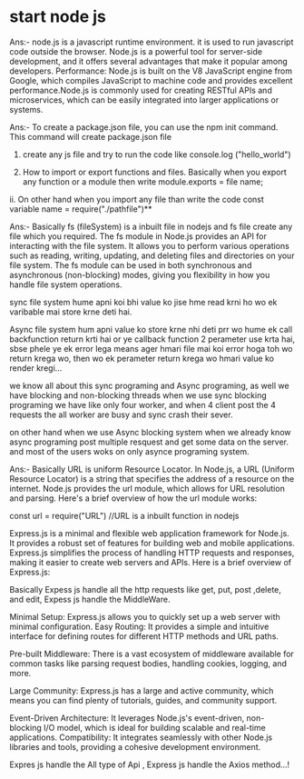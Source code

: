 # start node js

<!-- Q:- why we use node.js. -->

Ans:- node.js is a javascript runtime environment. it is used to run
javascript code outside the browser. Node.js is a powerful tool for
server-side development, and it offers several advantages that make it
popular among developers. Performance: Node.js is built on the V8
JavaScript engine from Google, which compiles JavaScript to machine
code and provides excellent performance.Node.js is commonly used for
creating RESTful APIs and microservices, which can be easily
integrated into larger applications or systems.

<!-- Q:- How to create a package.json file. -->

Ans:- To create a package.json file, you can use the npm init command.
This command will create package.json file

1. create any js file and try to run the code like console.log
   ("hello_world")

2. How to import or export functions and files. Basically when you
   export any function or a module then write module.exports = file
   name;

ii. On other hand when you import any file than write the code const
variable name = require("./pathfile")\*\*

<!-- Q:- How to create a fs file -->

Ans:- Basically fs (fileSystem) is a inbuilt file in nodejs and fs
file create any file which you required. The fs module in Node.js
provides an API for interacting with the file system. It allows you to
perform various operations such as reading, writing, updating, and
deleting files and directories on your file system. The fs module can
be used in both synchronous and asynchronous (non-blocking) modes,
giving you flexibility in how you handle file system operations.

sync file system hume apni koi bhi value ko jise hme read krni ho wo
ek varibable mai store krne deti hai.

Async file system hum apni value ko store krne nhi deti prr wo hume ek
call backfunction return krti hai or ye callback function 2 perameter
use krta hai, sbse phele ye ek error lega means ager hmari file mai
koi error hoga toh wo return krega wo, then wo ek perameter return
krega wo hmari value ko render kregi...

<!-- How to work node js -->

we know all about this sync programing and Async programing, as well
we have blocking and non-blocking threads when we use sync blocking
programing we have like only four worker, and when 4 client post the 4
requests the all worker are busy and sync crash their sever.

on other hand when we use Async blocking system when we already know
async programing post multiple resquest and get some data on the
server. and most of the users woks on only asynce programing system.

<!-- How to pass a url give me berif info -->

Ans:- Basically URL is uniform Resource Locator. In Node.js, a URL
(Uniform Resource Locator) is a string that specifies the address of a
resource on the internet. Node.js provides the url module, which
allows for URL resolution and parsing. Here's a brief overview of how
the url module works:

const url = require("URL") //URL is a inbuilt function in nodejs

<!-- What is Express js and why we use Express js  -->

Express.js is a minimal and flexible web application framework for
Node.js. It provides a robust set of features for building web and
mobile applications. Express.js simplifies the process of handling
HTTP requests and responses, making it easier to create web servers
and APIs. Here is a brief overview of Express.js:

<!-- why we use Express js and what is the benifit of exprss js...? -->

Basically Expess js handle all the http requests like get, put, post
,delete, and edit, Expess js handle the MiddleWare.

Minimal Setup: Express.js allows you to quickly set up a web server
with minimal configuration. Easy Routing: It provides a simple and
intuitive interface for defining routes for different HTTP methods and
URL paths.

Pre-built Middleware: There is a vast ecosystem of middleware
available for common tasks like parsing request bodies, handling
cookies, logging, and more.

Large Community: Express.js has a large and active community, which
means you can find plenty of tutorials, guides, and community support.

Event-Driven Architecture: It leverages Node.js's event-driven,
non-blocking I/O model, which is ideal for building scalable and
real-time applications. Compatibility: It integrates seamlessly with
other Node.js libraries and tools, providing a cohesive development
environment.

Expres js handle the All type of Api , Express js handle the Axios
method...!
